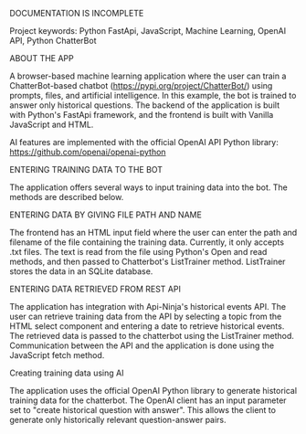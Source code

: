 DOCUMENTATION IS INCOMPLETE

Project keywords: Python FastApi, JavaScript, Machine Learning, OpenAI API, Python ChatterBot

ABOUT THE APP

A browser-based machine learning application where the user can train a ChatterBot-based chatbot 
(https://pypi.org/project/ChatterBot/) using prompts, files, and artificial intelligence. In this example, the bot is trained to answer only historical questions. The backend of the application is built with Python's FastApi framework, and the frontend is built with Vanilla JavaScript and HTML.

AI features are implemented with the official OpenAI API Python library:
https://github.com/openai/openai-python

ENTERING TRAINING DATA TO THE BOT

The application offers several ways to input training data into the bot. The methods are described below.

ENTERING DATA BY GIVING FILE PATH AND NAME

The frontend has an HTML input field where the user can enter the path and filename of the file containing the training data. Currently, it only accepts .txt files.
The text is read from the file using Python's Open and read methods, and then passed to Chatterbot's ListTrainer method. ListTrainer stores the data in an SQLite database.


ENTERING DATA RETRIEVED FROM REST API

The application has integration with Api-Ninja's historical events API. The user can retrieve training data from the API by selecting a topic from the HTML select component and entering a date to retrieve historical events. The retrieved data is passed to the chatterbot using the ListTrainer method. Communication between the API and the application is done using the JavaScript fetch method.

Creating training data using AI

The application uses the official OpenAI Python library to generate historical training data for the chatterbot. The OpenAI client has an input parameter set to "create historical question with answer". This allows the client to generate only historically relevant question-answer pairs.